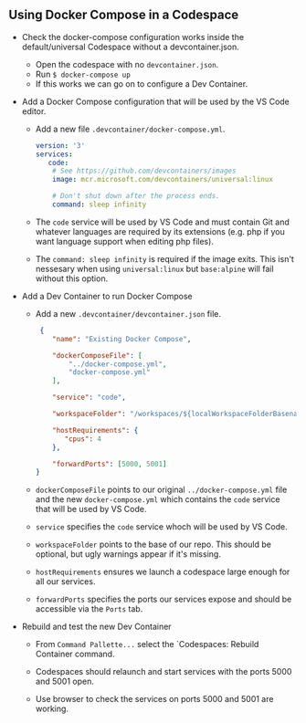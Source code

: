 ## Using Docker Compose in a Codespace

- Check the docker-compose configuration works inside the default/universal Codespace without a devcontainer.json.
  - Open the codespace with no `devcontainer.json`.
  - Run `$ docker-compose up`
  - If this works we can go on to configure a Dev Container.

- Add a Docker Compose configuration that will be used by the VS Code editor.

  - Add a new file `.devcontainer/docker-compose.yml`.

	```yaml
	version: '3'
	services:
	   code:
	    # See https://github.com/devcontainers/images
	    image: mcr.microsoft.com/devcontainers/universal:linux
	
	    # Don't shut down after the process ends.
	    command: sleep infinity
	```

  - The `code` service will be used by VS Code and must contain Git and whatever languages are required by its extensions (e.g. php if you want language support when editing php files).

  - The `command: sleep infinity` is required if the image exits. This isn't nessesary when using `universal:linux` but `base:alpine` will fail without this option.

- Add a Dev Container to run Docker Compose

  - Add a new `.devcontainer/devcontainer.json` file.

	```json
	 {
		"name": "Existing Docker Compose",
	
		"dockerComposeFile": [
			"../docker-compose.yml",
			"docker-compose.yml"
		],
	
		"service": "code",
	
		"workspaceFolder": "/workspaces/${localWorkspaceFolderBasename}",
	
		"hostRequirements": {
		   "cpus": 4
		},
	
		"forwardPorts": [5000, 5001]
	}
	```

  - `dockerComposeFile` points to our original `../docker-compose.yml` file and the new `docker-compose.yml` which contains the `code` service that will be used by VS Code.

  - `service` specifies the `code` service whoch will be used by VS Code.

  - `workspaceFolder` points to the base of our repo. This should be optional, but ugly warnings appear if it's missing.

  - `hostRequirements` ensures we launch a codespace large enough for all our services.

  - `forwardPorts` specifies the ports our services expose and should be accessible via the `Ports` tab. 

- Rebuild and test the new Dev Container

  - From `Command Pallette...` select the `Codespaces: Rebuild Container command.

  - Codespaces should relaunch and start services with the ports 5000 and 5001 open.

  - Use browser to check the services on ports 5000 and 5001 are working.
